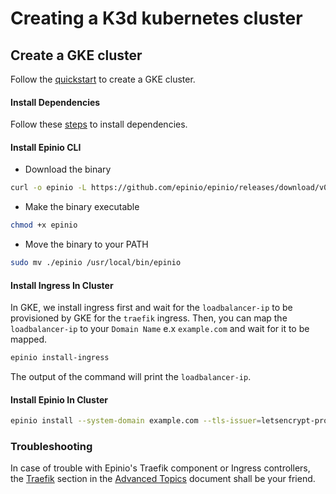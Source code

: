 # Creating a K3d kubernetes cluster

## Create a GKE cluster

Follow the [quickstart](https://cloud.google.com/kubernetes-engine/docs/quickstart) to create a GKE cluster.

#### Install Dependencies

Follow these [steps](./install_dependencies.md) to install dependencies.

#### Install Epinio CLI

* Download the binary

```bash
curl -o epinio -L https://github.com/epinio/epinio/releases/download/v0.0.18/epinio-linux-amd64
```

* Make the binary executable

```bash
chmod +x epinio
```

* Move the binary to your PATH

```bash
sudo mv ./epinio /usr/local/bin/epinio
```

#### Install Ingress In Cluster

In GKE, we install ingress first and wait for the `loadbalancer-ip` to be provisioned by GKE for the `traefik` ingress. Then, you can map the `loadbalancer-ip` to your `Domain Name` e.x `example.com` and wait for it to be mapped.

```bash
epinio install-ingress
```

The output of the command will print the `loadbalancer-ip`.

#### Install Epinio In Cluster

```bash
epinio install --system-domain example.com --tls-issuer=letsencrypt-production --use-internal-registry-node-port=false
```

### Troubleshooting

In case of trouble with Epinio's Traefik component or Ingress controllers, the [Traefik](../explanations/advanced.md#traefik) section in the [Advanced Topics](../explanations/advanced.md) document shall be your friend.
